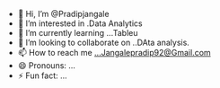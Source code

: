 - 👋 Hi, I’m @Pradipjangale
- 👀 I’m interested in .Data Analytics
- 🌱 I’m currently learning ...Tableu
- 💞️ I’m looking to collaborate on ..DAta analysis.
- 📫 How to reach me ...Jangalepradip92@Gmail.com
- 😄 Pronouns: ...
- ⚡ Fun fact: ...

<!---
Pradipjangale/Pradipjangale is a ✨ special ✨ repository because its `README.md` (this file) appears on your GitHub profile.
You can click the Preview link to take a look at your changes.
--->
